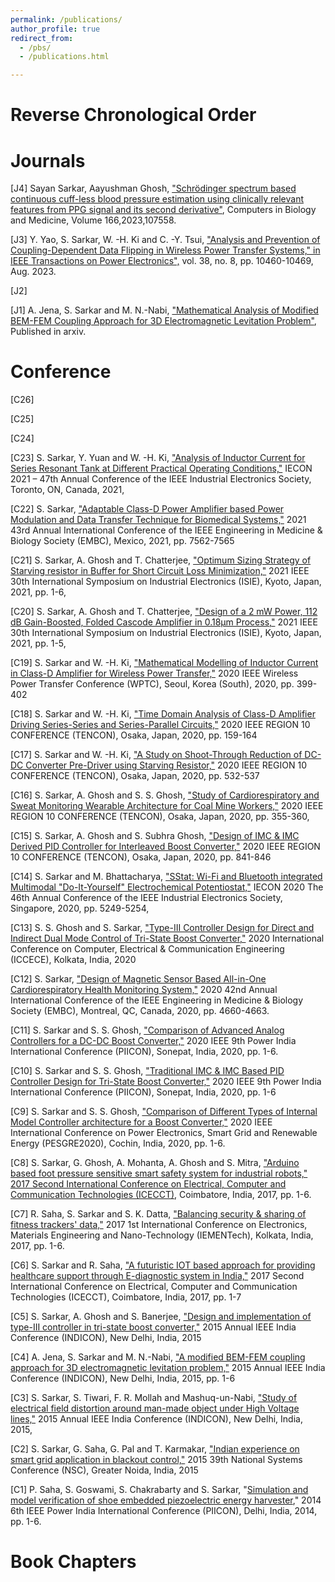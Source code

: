 ```yaml
---
permalink: /publications/
author_profile: true
redirect_from: 
  - /pbs/
  - /publications.html

---
```

# Reverse Chronological Order 

# Journals 

[J4] Sayan Sarkar, Aayushman Ghosh, ["Schrödinger spectrum based continuous cuff-less blood pressure estimation using clinically relevant features from PPG signal and its second derivative"](https://www.sciencedirect.com/science/article/abs/pii/S0010482523010235), Computers in Biology and Medicine, Volume 166,2023,107558.

[J3] Y. Yao, S. Sarkar, W. -H. Ki and C. -Y. Tsui, ["Analysis and Prevention of Coupling-Dependent Data Flipping in Wireless Power Transfer Systems," in IEEE Transactions on Power Electronics",](https://ieeexplore.ieee.org/abstract/document/10122992) vol. 38, no. 8, pp. 10460-10469, Aug. 2023.

[J2]

[J1] A. Jena, S. Sarkar and M. N.-Nabi, ["Mathematical Analysis of Modified BEM-FEM Coupling Approach for 3D Electromagnetic Levitation Problem"](https://arxiv.org/abs/2108.09632), Published in arxiv.

# Conference

[C26]

[C25]

[C24]

[C23] S. Sarkar, Y. Yuan and W. -H. Ki, ["Analysis of Inductor Current for Series Resonant Tank at Different Practical Operating Conditions,"](https://ieeexplore.ieee.org/abstract/document/9589480) IECON 2021 – 47th Annual Conference of the IEEE Industrial Electronics Society, Toronto, ON, Canada, 2021,

[C22] S. Sarkar, ["Adaptable Class-D Power Amplifier based Power Modulation and Data Transfer Technique for Biomedical Systems,"](https://ieeexplore.ieee.org/abstract/document/9629530) 2021 43rd Annual International Conference of the IEEE Engineering in Medicine & Biology Society (EMBC), Mexico, 2021, pp. 7562-7565

[C21] S. Sarkar, A. Ghosh and T. Chatterjee, ["Optimum Sizing Strategy of Starving resistor in Buffer for Short Circuit Loss Minimization,"](https://ieeexplore.ieee.org/abstract/document/9576311) 2021 IEEE 30th International Symposium on Industrial Electronics (ISIE), Kyoto, Japan, 2021, pp. 1-6,

[C20] S. Sarkar, A. Ghosh and T. Chatterjee, ["Design of a 2 mW Power, 112 dB Gain-Boosted, Folded Cascode Amplifier in 0.18µm Process,"](https://ieeexplore.ieee.org/abstract/document/9576208) 2021 IEEE 30th International Symposium on Industrial Electronics (ISIE), Kyoto, Japan, 2021, pp. 1-5,

[C19] S. Sarkar and W. -H. Ki, ["Mathematical Modelling of Inductor Current in Class-D Amplifier for Wireless Power Transfer,"](https://ieeexplore.ieee.org/abstract/document/9295607) 2020 IEEE Wireless Power Transfer Conference (WPTC), Seoul, Korea (South), 2020, pp. 399-402

[C18] S. Sarkar and W. -H. Ki, ["Time Domain Analysis of Class-D Amplifier Driving Series-Series and Series-Parallel Circuits,"](https://ieeexplore.ieee.org/abstract/document/9293947) 2020 IEEE REGION 10 CONFERENCE (TENCON), Osaka, Japan, 2020, pp. 159-164

[C17] S. Sarkar and W. -H. Ki, ["A Study on Shoot-Through Reduction of DC-DC Converter Pre-Driver using Starving Resistor,"](https://ieeexplore.ieee.org/abstract/document/9293707) 2020 IEEE REGION 10 CONFERENCE (TENCON), Osaka, Japan, 2020, pp. 532-537

[C16] S. Sarkar, A. Ghosh and S. S. Ghosh, ["Study of Cardiorespiratory and Sweat Monitoring Wearable Architecture for Coal Mine Workers,"](https://ieeexplore.ieee.org/abstract/document/9293818) 2020 IEEE REGION 10 CONFERENCE (TENCON), Osaka, Japan, 2020, pp. 355-360,

[C15] S. Sarkar, A. Ghosh and S. Subhra Ghosh, ["Design of IMC & IMC Derived PID Controller for Interleaved Boost Converter,"](https://ieeexplore.ieee.org/abstract/document/9293888) 2020 IEEE REGION 10 CONFERENCE (TENCON), Osaka, Japan, 2020, pp. 841-846

[C14] S. Sarkar and M. Bhattacharya, ["SStat: Wi-Fi and Bluetooth integrated Multimodal "Do-It-Yourself" Electrochemical Potentiostat,"](https://ieeexplore.ieee.org/abstract/document/9254701
) IECON 2020 The 46th Annual Conference of the IEEE Industrial Electronics Society, Singapore, 2020, pp. 5249-5254, 

[C13] S. S. Ghosh and S. Sarkar, ["Type-III Controller Design for Direct and Indirect Dual Mode Control of Tri-State Boost Converter,"](https://ieeexplore.ieee.org/document/9223113) 2020 International Conference on Computer, Electrical & Communication Engineering (ICCECE), Kolkata, India, 2020

[C12] S. Sarkar, ["Design of Magnetic Sensor Based All-in-One Cardiorespiratory Health Monitoring System,"](https://ieeexplore.ieee.org/abstract/document/9176550) 2020 42nd Annual International Conference of the IEEE Engineering in Medicine & Biology Society (EMBC), Montreal, QC, Canada, 2020, pp. 4660-4663.

[C11] S. Sarkar and S. S. Ghosh, ["Comparison of Advanced Analog Controllers for a DC-DC Boost Converter,"](https://ieeexplore.ieee.org/abstract/document/9113013) 2020 IEEE 9th Power India International Conference (PIICON), Sonepat, India, 2020, pp. 1-6.

[C10] S. Sarkar and S. S. Ghosh, ["Traditional IMC & IMC Based PID Controller Design for Tri-State Boost Converter,"](https://ieeexplore.ieee.org/abstract/document/9112992) 2020 IEEE 9th Power India International Conference (PIICON), Sonepat, India, 2020, pp. 1-6

[C9] S. Sarkar and S. S. Ghosh, ["Comparison of Different Types of Internal Model Controller architecture for a Boost Converter,"](https://ieeexplore.ieee.org/abstract/document/9070368) 2020 IEEE International Conference on Power Electronics, Smart Grid and Renewable Energy (PESGRE2020), Cochin, India, 2020, pp. 1-6.

[C8] S. Sarkar, G. Ghosh, A. Mohanta, A. Ghosh and S. Mitra, ["Arduino based foot pressure sensitive smart safety system for industrial robots," 2017 Second International Conference on Electrical, Computer and Communication Technologies (ICECCT)](https://ieeexplore.ieee.org/abstract/document/8118009), Coimbatore, India, 2017, pp. 1-6.

[C7] R. Saha, S. Sarkar and S. K. Datta, ["Balancing security & sharing of fitness trackers' data,"](https://ieeexplore.ieee.org/abstract/document/8076942) 2017 1st International Conference on Electronics, Materials Engineering and Nano-Technology (IEMENTech), Kolkata, India, 2017, pp. 1-6.

[C6] S. Sarkar and R. Saha, ["A futuristic IOT based approach for providing healthcare support through E-diagnostic system in India,"](https://ieeexplore.ieee.org/abstract/document/8117810) 2017 Second International Conference on Electrical, Computer and Communication Technologies (ICECCT), Coimbatore, India, 2017, pp. 1-7

[C5] S. Sarkar, A. Ghosh and S. Banerjee, ["Design and implementation of type-III controller in tri-state boost converter,"](https://ieeexplore.ieee.org/abstract/document/7443152) 2015 Annual IEEE India Conference (INDICON), New Delhi, India, 2015

[C4] A. Jena, S. Sarkar and M. N.-Nabi, ["A modified BEM-FEM coupling approach for 3D electromagnetic levitation problem,"](https://ieeexplore.ieee.org/abstract/document/7443598) 2015 Annual IEEE India Conference (INDICON), New Delhi, India, 2015, pp. 1-6

[C3] S. Sarkar, S. Tiwari, F. R. Mollah and Mashuq-un-Nabi, ["Study of electrical field distortion around man-made object under High Voltage lines,"](https://ieeexplore.ieee.org/abstract/document/7443385) 2015 Annual IEEE India Conference (INDICON), New Delhi, India, 2015,

[C2] S. Sarkar, G. Saha, G. Pal and T. Karmakar, ["Indian experience on smart grid application in blackout control,"](https://ieeexplore.ieee.org/abstract/document/7489079) 2015 39th National Systems Conference (NSC), Greater Noida, India, 2015

[C1] P. Saha, S. Goswami, S. Chakrabarty and S. Sarkar, "[Simulation and model verification of shoe embedded piezoelectric energy harvester](https://ieeexplore.ieee.org/abstract/document/7117702)," 2014 6th IEEE Power India International Conference (PIICON), Delhi, India, 2014, pp. 1-6.
# Book Chapters


